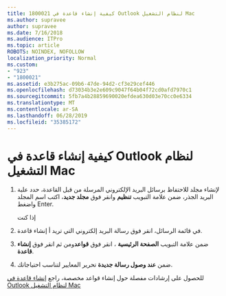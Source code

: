 ```yaml
---
title: 1800021 كيفية إنشاء قاعدة في Outlook لنظام التشغيل Mac
ms.author: supravee
author: supravee
ms.date: 7/16/2018
ms.audience: ITPro
ms.topic: article
ROBOTS: NOINDEX, NOFOLLOW
localization_priority: Normal
ms.custom:
- "923"
- "1800021"
ms.assetid: e3b275ac-09b6-47de-94d2-cf3e29cef446
ms.openlocfilehash: d73034b3e2e609c9047f64b04f72cd0afd7970c1
ms.sourcegitcommit: 5fb7a4b28859690020efdea630d03e70cc0e6334
ms.translationtype: MT
ms.contentlocale: ar-SA
ms.lasthandoff: 06/28/2019
ms.locfileid: "35385172"
---
```

# <a name="how-to-create-a-rule-in-outlook-for-mac"></a>كيفية إنشاء قاعدة في Outlook لنظام التشغيل Mac

1. لإنشاء مجلد للاحتفاظ برسائل البريد الإلكتروني المرسلة من قبل القاعدة، حدد علبة البريد الجذر، ضمن علامة التبويب **تنظيم** وانقر فوق **مجلد جديد**، اكتب اسم المجلد واضغط Enter.

    إذا كنت 

2. في قائمة الرسائل، انقر فوق رسالة البريد إلكتروني التي تريد أ إنشاء قاعدة.

3. ضمن علامة التبويب **الصفحة الرئيسية** ، انقر فوق **قواعد**ومن ثم انقر فوق **إنشاء قاعدة**.

4. ضمن **عند وصول رسالة جديدة** تحرير المعايير لتناسب احتياجاتك. 

للحصول على إرشادات مفصلة حول إنشاء قواعد مخصصة، راجع [إنشاء قاعدة في Outlook لنظام التشغيل Mac](https://aka.ms/AA1uy0v)
  